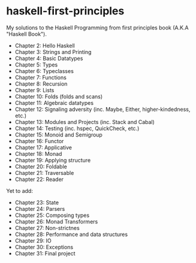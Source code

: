 # haskell-first-principles

My solutions to the Haskell Programming from first principles book (A.K.A "Haskell Book").

- Chapter 2: Hello Haskell
- Chapter 3: Strings and Printing
- Chapter 4: Basic Datatypes
- Chapter 5: Types
- Chapter 6: Typeclasses
- Chapter 7: Functions
- Chapter 8: Recursion
- Chapter 9: Lists
- Chapter 10: Folds (folds and scans)
- Chapter 11: Algebraic datatypes
- Chapter 12: Signaling adversity (inc. Maybe, Either, higher-kindedness, etc.)
- Chapter 13: Modules and Projects (inc. Stack and Cabal)
- Chapter 14: Testing (inc. hspec, QuickCheck, etc.)
- Chapter 15: Monoid and Semigroup
- Chapter 16: Functor
- Chapter 17: Applicative
- Chapter 18: Monad
- Chapter 19: Applying structure 
- Chapter 20: Foldable
- Chapter 21: Traversable
- Chapter 22: Reader

Yet to add:

- Chapter 23: State
- Chapter 24: Parsers
- Chapter 25: Composing types
- Chapter 26: Monad Transformers
- Chapter 27: Non-strictnes
- Chapter 28: Performance and data structures
- Chapter 29: IO
- Chapter 30: Exceptions
- Chapter 31: Final project
